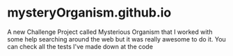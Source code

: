 # mysteryOrganism.github.io
A new Challenge Project called Mysterious Organism that I worked with some help searching around the web but it was really awesome to do it. You can check all the tests I've made down at the code
